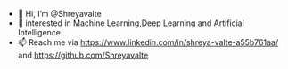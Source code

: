 - 👋 Hi, I’m @Shreyavalte
- 👀 interested in Machine Learning,Deep Learning and Artificial Intelligence
- 📫 Reach me via https://www.linkedin.com/in/shreya-valte-a55b761aa/ and https://github.com/Shreyavalte

<!---
Shreyavalte/Shreyavalte is a ✨ special ✨ repository because its `README.md` (this file) appears on your GitHub profile.
You can click the Preview link to take a look at your changes.
--->
